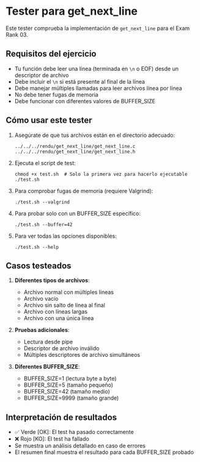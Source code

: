 # Tester para get_next_line

Este tester comprueba la implementación de `get_next_line` para el Exam Rank 03.

## Requisitos del ejercicio

- Tu función debe leer una línea (terminada en `\n` o EOF) desde un descriptor de archivo
- Debe incluir el `\n` si está presente al final de la línea
- Debe manejar múltiples llamadas para leer archivos línea por línea
- No debe tener fugas de memoria
- Debe funcionar con diferentes valores de BUFFER_SIZE

## Cómo usar este tester

1. Asegúrate de que tus archivos están en el directorio adecuado:
   ```
   ../../../rendu/get_next_line/get_next_line.c
   ../../../rendu/get_next_line/get_next_line.h
   ```

2. Ejecuta el script de test:
   ```
   chmod +x test.sh  # Solo la primera vez para hacerlo ejecutable
   ./test.sh
   ```

3. Para comprobar fugas de memoria (requiere Valgrind):
   ```
   ./test.sh --valgrind
   ```

4. Para probar solo con un BUFFER_SIZE específico:
   ```
   ./test.sh --buffer=42
   ```

5. Para ver todas las opciones disponibles:
   ```
   ./test.sh --help
   ```

## Casos testeados

1. **Diferentes tipos de archivos**:
   - Archivo normal con múltiples líneas
   - Archivo vacío
   - Archivo sin salto de línea al final
   - Archivo con líneas largas
   - Archivo con una única línea

2. **Pruebas adicionales**:
   - Lectura desde pipe
   - Descriptor de archivo inválido
   - Múltiples descriptores de archivo simultáneos

3. **Diferentes BUFFER_SIZE**:
   - BUFFER_SIZE=1 (lectura byte a byte)
   - BUFFER_SIZE=5 (tamaño pequeño)
   - BUFFER_SIZE=42 (tamaño medio)
   - BUFFER_SIZE=9999 (tamaño grande)

## Interpretación de resultados

- ✅ Verde [OK]: El test ha pasado correctamente
- ❌ Rojo [KO]: El test ha fallado
- Se muestra un análisis detallado en caso de errores
- El resumen final muestra el resultado para cada BUFFER_SIZE probado
